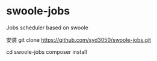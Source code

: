 # swoole-jobs
Jobs scheduler based on swoole

安装
git clone https://github.com/syd3050/swoole-jobs.git

cd swoole-jobs
composer install
